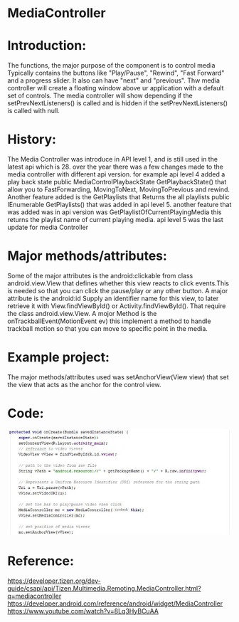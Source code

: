 # MediaController
# Introduction:
The functions, the major purpose of the component is to control media Typically contains the buttons like "Play/Pause", "Rewind", "Fast Forward" and a progress slider. It also can have "next" and "previous". Thw media controller will create a floating window above ur application with a default set of controls. The media controller will show depending if the setPrevNextListeners() is called and is hidden if the setPrevNextListeners() is called with null.
# History:
The Media Controller was introduce in API level 1, and is still used in the latest api which is 28. over the year there was a few changes made to the media controller with different api version. for example api level 4 added a play back state public MediaControlPlaybackState GetPlaybackState() that allow you to FastForwarding, MovingToNext, MovingToPrevious and rewind. Another feature added is the GetPlaylists that Returns the all playlists public IEnumerable<MediaControlPlaylist> GetPlaylists() that was added in api level 5. another feature that was added was in api version was GetPlaylistOfCurrentPlayingMedia this returns the playlist name of current playing media. api level 5 was the last update for media Controller  
# Major methods/attributes:
 Some of the major attributes is the android:clickable from class android.view.View that defines whether this view reacts to click events.This is needed so that you can click the pause/play or any other button. A major attribute is the android:id Supply an identifier name for this view, to later retrieve it with View.findViewById() or Activity.findViewById(). That require the class android.view.View. A mojor Method is the onTrackballEvent(MotionEvent ev) this implement a method to handle trackball motion so that you can move to specific point in the media.
# Example project:
 The major methods/attributes used was setAnchorView(View view) that set the view that acts as the anchor for the control view.
# Code:
<img src="https://raw.githubusercontent.com/Kemar101/MediaController/master/comment.JPG" width="1000" />
 
# Reference:
https://developer.tizen.org/dev-guide/csapi/api/Tizen.Multimedia.Remoting.MediaController.html?q=mediacontroller
https://developer.android.com/reference/android/widget/MediaController
https://www.youtube.com/watch?v=8Lq3HyBCuAA
